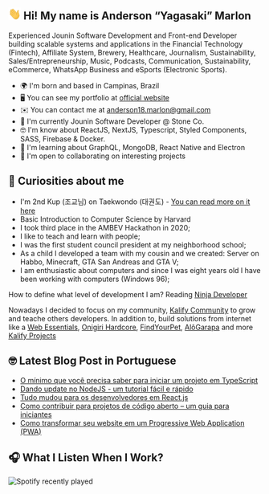 <!-- <img src="https://pbs.twimg.com/profile_banners/994763945331384320/1683254608/1500x500"/> -->

<img src="https://github.com/tairosonloa/tairosonloa/blob/main/assets/wave.gif?raw=true" width="25px"/> Hi! My name is Anderson “Yagasaki” Marlon
----------------------------

Experienced Jounin Software Development and Front-end Developer building scalable systems and applications in the Financial Technology (Fintech), Affiliate System, Brewery, Healthcare, Journalism, Sustainability, Sales/Entrepreneurship, Music, Podcasts, Communication, Sustainability, eCommerce, WhatsApp Business and eSports (Electronic Sports).

- 🌍  I'm born and based in Campinas, Brazil
- 🖥️  You can see my portfolio at [official website](http://yagasaki.vercel.app/about)
- ✉️  You can contact me at [anderson18.marlon@gmail.com](mailto:anderson18.marlon@gmail.com)
- 🚀  I'm currently Jounin Software Developer @ Stone Co.
- 🤓  I'm know about ReactJS, NextJS, Typescript, Styled Components, SASS, Firebase & Docker.
- 🧠  I'm learning about GraphQL, MongoDB, React Native and Electron
- 🤝  I'm open to collaborating on interesting projects

🚀 Curiosities about me
----------------------------

- I'm 2nd Kup (조교님) on Taekwondo (대권도) - [You can read more on it here](https://yagasaki.dev/taekwondo)
- Basic Introduction to Computer Science by Harvard
- I took third place in the AMBEV Hackathon in 2020;
- I like to teach and learn with people;
- I was the first student council president at my neighborhood school;
- As a child I developed a team with my cousin and we created: Server on Habbo, Minecraft, GTA San Andreas and GTA V;
- I am enthusiastic about computers and since I was eight years old I have been working with computers (Windows 96);

How to define what level of development I am? Reading [Ninja Developer](https://github.com/Yagasaki7K/ninja-developer)

Nowadays I decided to focus on my community, [Kalify Community](https://discord.gg/jhSepmE7nN) to grow and teache others developers. In addition to, build solutions from internet like a [Web Essentials](https://webessentials.vercel.app), [Onigiri Hardcore](https://onigirihardcore.vercel.app), [FindYourPet](https://findyourpet.vercel.app), [AlôGarapa](https://alogarapa.vercel.app/) and more [Kalify Projects](https://kalify.vercel.app/projetos)

🤓 Latest Blog Post in Portuguese
----------------------------
- [O mínimo que você precisa saber para iniciar um projeto em TypeScript](https://yagasaki.dev/blog/o-minimo-que-voce-precisa-saber-para-iniciar-um-projeto-em-typescript)
- [Dando update no NodeJS - um tutorial fácil e rápido](https://yagasaki.dev/blog/dando-update-no-node-js-um-tutorial-f%C3%A1cil-e-r%C3%A1pido)
- [Tudo mudou para os desenvolvedores em React.js](https://yagasaki.dev/blog/tudo-mudou-para-os-desenvolvedores-em-react-js)
- [Como contribuir para projetos de código aberto – um guia para iniciantes](https://yagasaki.dev/blog/como-contribuir-para-projetos-de-c%C3%B3digo-aberto-um-guia-para-iniciantes)
- [Como transformar seu website em um Progressive Web Application (PWA)](https://yagasaki.dev/blog/como-transformar-seu-website-em-um-progressive-web-application-pwa)

 🎧 What I Listen When I Work?
 ----------------------------
 ![Spotify recently played](https://spotify-recently-played-readme.vercel.app/api?user=12143229276&width=600)
